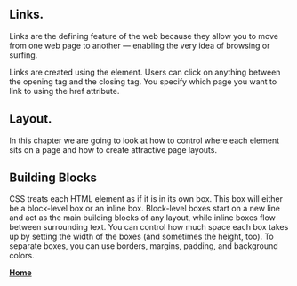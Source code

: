 ## Links.

Links are the defining feature of the web
because they allow you to move from
one web page to another — enabling the
very idea of browsing or surfing.

Links are created using the <a> element. Users can click on anything
between the opening <a> tag and the closing </a> tag. You specify
which page you want to link to using the href attribute.

## Layout.

In this chapter we are going to look at
how to control where each element sits
on a page and how to create attractive
page layouts.

## Building Blocks

CSS treats each HTML element as if it is in its
own box. This box will either be a block-level
box or an inline box.
Block-level boxes start on a new line and act as the main building blocks
of any layout, while inline boxes flow between surrounding text. You can
control how much space each box takes up by setting the width of the
boxes (and sometimes the height, too). To separate boxes, you can use
borders, margins, padding, and background colors.

[**Home**](https://rushabhjsoni.github.io/reading-notes/)